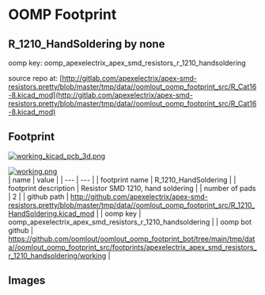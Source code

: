 # OOMP Footprint  
## R_1210_HandSoldering  by none  
  
oomp key: oomp_apexelectrix_apex_smd_resistors_r_1210_handsoldering  
  
source repo at: [http://gitlab.com/apexelectrix/apex-smd-resistors.pretty/blob/master/tmp/data//oomlout_oomp_footprint_src/R_Cat16-8.kicad_mod](http://gitlab.com/apexelectrix/apex-smd-resistors.pretty/blob/master/tmp/data//oomlout_oomp_footprint_src/R_Cat16-8.kicad_mod)  
## Footprint  
  
[![working_kicad_pcb_3d.png](working_kicad_pcb_3d_600.png)](working_kicad_pcb_3d.png)  
  
[![working.png](working_600.png)](working.png)  
| name | value | 
| --- | --- | 
| footprint name | R_1210_HandSoldering | 
| footprint description | Resistor SMD 1210, hand soldering | 
| number of pads | 2 | 
| github path | http://github.com/apexelectrix/apex-smd-resistors.pretty/blob/master/tmp/data//oomlout_oomp_footprint_src/R_1210_HandSoldering.kicad_mod | 
| oomp key | oomp_apexelectrix_apex_smd_resistors_r_1210_handsoldering | 
| oomp bot github | https://github.com/oomlout/oomlout_oomp_footprint_bot/tree/main/tmp/data//oomlout_oomp_footprint_src/footprints/apexelectrix_apex_smd_resistors_r_1210_handsoldering/working | 
## Images  
